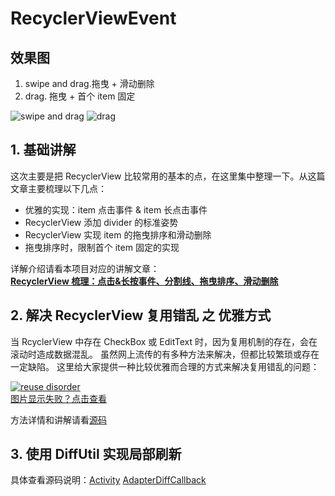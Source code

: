# RecyclerViewEvent

## 效果图  

1. swipe and drag.拖曳 + 滑动删除
2. drag. 拖曳 + 首个 item 固定  

![swipe and drag](http://img.shedoor.net/github/recyclerviewevent/recy_swipanddrag.gif?imageView2/2/w/300) ![drag](http://img.shedoor.net/github/recyclerviewevent/recy_drag.gif?imageView2/2/w/300)  

## 1. 基础讲解

这次主要是把 RecyclerView 比较常用的基本的点，在这里集中整理一下。从这篇文章主要梳理以下几点：

* 优雅的实现：item 点击事件 & item 长点击事件
* RecyclerView 添加 divider 的标准姿势
* RecyclerView 实现 item 的拖曳排序和滑动删除
* 拖曳排序时，限制首个 item 固定的实现

详解介绍请看本项目对应的讲解文章：  
**[RecyclerView 梳理：点击&长按事件、分割线、拖曳排序、滑动删除](https://juejin.im/post/5a320ffcf265da43200342a3)**


## 2. 解决 RecyclerView 复用错乱 之 优雅方式

当 RcyclerView 中存在 CheckBox 或 EditText 时，因为复用机制的存在，会在滚动时造成数据混乱。
虽然网上流传的有多种方法来解决，但都比较繁琐或存在一定缺陷。
这里给大家提供一种比较优雅而合理的方式来解决复用错乱的问题：

[![reuse disorder](https://github.com/OCNYang/RecyclerViewEvent/blob/master/docs/recyclervieweventreuse_disorder.gif?raw=true)](http://img.shedoor.net/github/recyclervieweventreuse_disorder.gif)  
[图片显示失败？点击查看](http://img.shedoor.net/github/recyclervieweventreuse_disorder.gif)

方法详情和讲解请看[源码](https://github.com/OCNYang/RecyclerViewEvent/blob/master/app/src/main/java/com/ocnyang/recyclerviewevent/reuse_disorder/EleganceMethodActivity.kt)

## 3. 使用 DiffUtil 实现局部刷新

具体查看源码说明：[Activity](https://github.com/OCNYang/RecyclerViewEvent/blob/master/app/src/main/java/com/ocnyang/recyclerviewevent/diff_util/DiffUtilActivity.kt)
[AdapterDiffCallback](https://github.com/OCNYang/RecyclerViewEvent/blob/master/app/src/main/java/com/ocnyang/recyclerviewevent/diff_util/AdapterDiffCallback.kt)